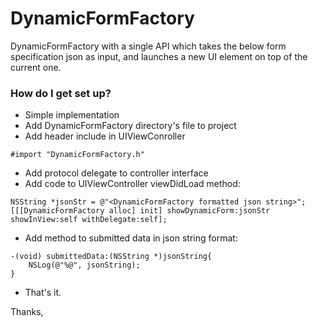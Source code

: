 # DynamicFormFactory #

DynamicFormFactory with a single API which takes the below form specification json as input, and launches a new UI element on top of the current one.


### How do I get set up? ###

* Simple implementation
* Add DynamicFormFactory directory's file to project
* Add header include in UIViewConroller
```
#import "DynamicFormFactory.h"
```
* Add protocol delegate to controller interface <DynamicFormFactoryDelegate>
* Add code to UIViewController viewDidLoad method:
```
NSString *jsonStr = @"<DynamicFormFactory formatted json string>";
[[[DynamicFormFactory alloc] init] showDynamicForm:jsonStr showInView:self withDelegate:self];
```
* Add <DynamicFormFactoryDelegate> method to submitted data in json string format:
```
-(void) submittedData:(NSString *)jsonString{
    NSLog(@"%@", jsonString);
}
```
* That's it.

Thanks,